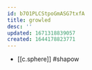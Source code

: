 ```yaml
---
id: b7O1PLCStpoGmASG7txfA
title: growled
desc: ''
updated: 1671318839057
created: 1644178823771
---
```



- [[c.sphere]] #shapow
